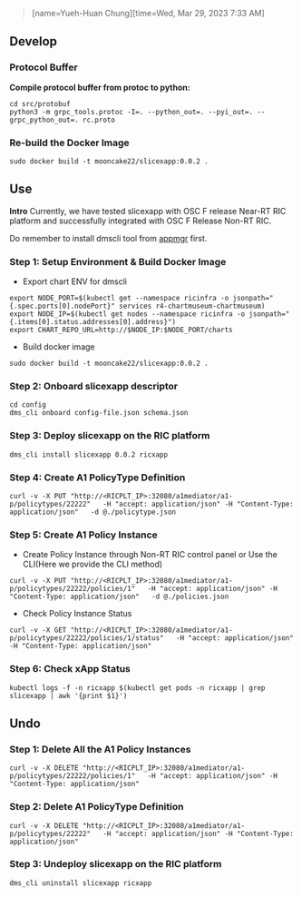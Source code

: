 >[name=Yueh-Huan Chung][time=Wed, Mar 29, 2023 7:33 AM]

## Develop
### Protocol Buffer

**Compile protocol buffer from protoc to python:**
```bash=
cd src/protobuf
python3 -m grpc_tools.protoc -I=. --python_out=. --pyi_out=. --grpc_python_out=. rc.proto
```

### Re-build the Docker Image
```bash=
sudo docker build -t mooncake22/slicexapp:0.0.2 .
```

## Use
**Intro**
Currently, we have tested slicexapp with OSC F release Near-RT RIC platform and successfully integrated with OSC F Release Non-RT RIC.

Do remember to install dmscli tool from [appmgr](https://gerrit.o-ran-sc.org/r/gitweb?p=ric-plt%2Fappmgr.git;a=summary) first.

### Step 1: Setup Environment & Build Docker Image
- Export chart ENV for dmscli
```bash=
export NODE_PORT=$(kubectl get --namespace ricinfra -o jsonpath="{.spec.ports[0].nodePort}" services r4-chartmuseum-chartmuseum)
export NODE_IP=$(kubectl get nodes --namespace ricinfra -o jsonpath="{.items[0].status.addresses[0].address}")
export CHART_REPO_URL=http://$NODE_IP:$NODE_PORT/charts
```

- Build docker image
```bash=
sudo docker build -t mooncake22/slicexapp:0.0.2 .
```

### Step 2: Onboard slicexapp descriptor
```bash=
cd config
dms_cli onboard config-file.json schema.json
```

### Step 3: Deploy slicexapp on the RIC platform
```bash=
dms_cli install slicexapp 0.0.2 ricxapp
```

### Step 4: Create A1 PolicyType Definition
```bash=
curl -v -X PUT "http://<RICPLT_IP>:32080/a1mediator/a1-p/policytypes/22222"   -H "accept: application/json" -H "Content-Type: application/json"   -d @./policytype.json
```

### Step 5: Create A1 Policy Instance
- Create Policy Instance through Non-RT RIC control panel or Use the CLI(Here we provide the CLI method)
```bash=
curl -v -X PUT "http://<RICPLT_IP>:32080/a1mediator/a1-p/policytypes/22222/policies/1"   -H "accept: application/json" -H "Content-Type: application/json"   -d @./policies.json
```

- Check Policy Instance Status
```bash=
curl -v -X GET "http://<RICPLT_IP>:32080/a1mediator/a1-p/policytypes/22222/policies/1/status"   -H "accept: application/json" -H "Content-Type: application/json"
```

### Step 6: Check xApp Status
```bash=
kubectl logs -f -n ricxapp $(kubectl get pods -n ricxapp | grep slicexapp | awk '{print $1}')
```


## Undo
### Step 1: Delete All the A1 Policy Instances
```bash=
curl -v -X DELETE "http://<RICPLT_IP>:32080/a1mediator/a1-p/policytypes/22222/policies/1"   -H "accept: application/json" -H "Content-Type: application/json"
```

### Step 2: Delete A1 PolicyType Definition
```bash=
curl -v -X DELETE "http://<RICPLT_IP>:32080/a1mediator/a1-p/policytypes/22222"   -H "accept: application/json" -H "Content-Type: application/json"
```

### Step 3: Undeploy slicexapp on the RIC platform
```bash=
dms_cli uninstall slicexapp ricxapp
```